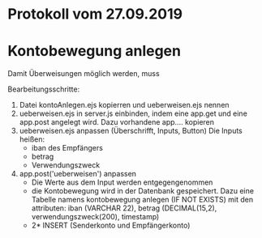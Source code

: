 # Protokoll vom 27.09.2019

# Kontobewegung anlegen

Damit Überweisungen möglich werden, muss

Bearbeitungsschritte:

1. Datei kontoAnlegen.ejs kopierren und ueberweisen.ejs nennen
2. ueberweisen.ejs in server.js einbinden, indem eine app.get und eine app.post angelegt wird. Dazu           vorhandene app.... kopieren
3. ueberweisen.ejs anpassen (Überschrifft, Inputs, Button) Die Inputs heißen:
    * iban des Empfängers
    * betrag
    * Verwendungszweck
4. app.post('ueberweisen') anpassen
    * Die Werte aus dem Input werden entgegengenommen
    * die Kontobewegung wird in der Datenbank gespeichert. Dazu eine Tabelle namens kontobewegung anlegen    (IF NOT EXISTS) mit den attributen: iban (VARCHAR 22), betrag (DECIMAL(15,2), verwendungszweck(200),   timestamp)
    * 2* INSERT (Senderkonto und Empfängerkonto)